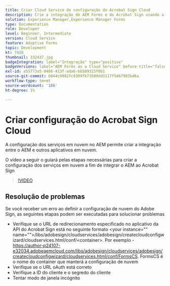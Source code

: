 ```yaml
---
title: Criar Cloud Service de configuração do Acrobat Sign Cloud
description: Crie a integração do AEM Forms e do Acrobat Sign usando a configuração dos serviços em nuvem.
solution: Experience Manager,Experience Manager Forms
type: Documentation
role: Developer
level: Beginner, Intermediate
version: Cloud Service
feature: Adaptive Forms
topic: Development
kt: 7428
thumbnail: 332437.jpg
badgeIntegration: label="Integração" type="positive"
badgeVersions: label="AEM Forms as a Cloud Service" before-title="false"
exl-id: a55773a5-0486-413f-ada6-bb589315f0b1
source-git-commit: b044c9982fc9309fb73509dd3117f5467903bd6a
workflow-type: tm+mt
source-wordcount: '166'
ht-degree: 1%

---
```


# Criar configuração do Acrobat Sign Cloud

A configuração dos serviços em nuvem no AEM permite criar a integração entre o AEM e outros aplicativos em nuvem.

O vídeo a seguir o guiará pelas etapas necessárias para criar a configuração dos serviços em nuvem a fim de integrar o AEM ao Acrobat Sign

>[!VIDEO](https://video.tv.adobe.com/v/332437?quality=12&learn=on)

## Resolução de problemas

Se você receber um erro ao definir a configuração de nuvem do Adobe Sign, as seguintes etapas podem ser executadas para solucionar problemas
* Verifique se o URL de redirecionamento especificado no aplicativo da API do Acrobat Sign está no seguinte formato
&lt;your instance=&quot;&quot; name=&quot;&quot;>/libs/adobesign/cloudservices/adobesign/createcloudconfigwizard/cloudservices.html/conf/&lt;container>.
Por exemplo - https://author-p24107-e32034.adobeaemcloud.com/libs/adobesign/cloudservices/adobesign/createcloudconfigwizard/cloudservices.html/conf/FormsCS. FormsCS é o nome do container que manterá a configuração de nuvem
* Verifique se o URL oAuth está correto
* Verifique a ID do cliente e o segredo do cliente
* Tentar modo de janela incógnito

